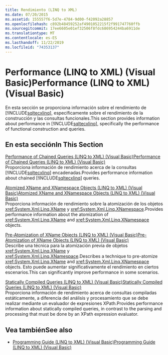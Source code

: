 ```yaml
---
title: Rendimiento (LINQ to XML)
ms.date: 07/20/2015
ms.assetid: 155557f6-5d7e-4784-9d00-f42092a28857
ms.openlocfilehash: c892b48459252af4901052215f2f991747760ffb
ms.sourcegitcommit: 17ee6605e01ef32506f8fdc686954244ba6911de
ms.translationtype: MT
ms.contentlocale: es-ES
ms.lasthandoff: 11/22/2019
ms.locfileid: "74353137"
---
```

# <a name="performance-linq-to-xml-visual-basic"></a><span data-ttu-id="690c5-102">Performance (LINQ to XML) (Visual Basic)</span><span class="sxs-lookup"><span data-stu-id="690c5-102">Performance (LINQ to XML) (Visual Basic)</span></span>
<span data-ttu-id="690c5-103">En esta sección se proporciona información sobre el rendimiento de [!INCLUDE[sqltecxlinq](~/includes/sqltecxlinq-md.md)], específicamente sobre el rendimiento de la construcción y las consultas funcionales.</span><span class="sxs-lookup"><span data-stu-id="690c5-103">This section provides information about performance in [!INCLUDE[sqltecxlinq](~/includes/sqltecxlinq-md.md)], specifically the performance of functional construction and queries.</span></span>  
  
## <a name="in-this-section"></a><span data-ttu-id="690c5-104">En esta sección</span><span class="sxs-lookup"><span data-stu-id="690c5-104">In This Section</span></span>  
 [<span data-ttu-id="690c5-105">Performance of Chained Queries (LINQ to XML) (Visual Basic)</span><span class="sxs-lookup"><span data-stu-id="690c5-105">Performance of Chained Queries (LINQ to XML) (Visual Basic)</span></span>](../../../../visual-basic/programming-guide/concepts/linq/performance-of-chained-queries-linq-to-xml.md)  
 <span data-ttu-id="690c5-106">Proporciona información de rendimiento acerca de la consultas [!INCLUDE[sqltecxlinq](~/includes/sqltecxlinq-md.md)] encadenadas.</span><span class="sxs-lookup"><span data-stu-id="690c5-106">Provides performance information about chained [!INCLUDE[sqltecxlinq](~/includes/sqltecxlinq-md.md)] queries.</span></span>  
  
 [<span data-ttu-id="690c5-107">Atomized XName and XNamespace Objects (LINQ to XML) (Visual Basic)</span><span class="sxs-lookup"><span data-stu-id="690c5-107">Atomized XName and XNamespace Objects (LINQ to XML) (Visual Basic)</span></span>](../../../../visual-basic/programming-guide/concepts/linq/atomized-xname-and-xnamespace-objects-linq-to-xml.md)  
 <span data-ttu-id="690c5-108">Proporciona información de rendimiento sobre la atomización de los objetos <xref:System.Xml.Linq.XName> y <xref:System.Xml.Linq.XNamespace>.</span><span class="sxs-lookup"><span data-stu-id="690c5-108">Provides performance information about the atomization of <xref:System.Xml.Linq.XName> and <xref:System.Xml.Linq.XNamespace> objects.</span></span>  
  
 [<span data-ttu-id="690c5-109">Pre-Atomization of XName Objects (LINQ to XML) (Visual Basic)</span><span class="sxs-lookup"><span data-stu-id="690c5-109">Pre-Atomization of XName Objects (LINQ to XML) (Visual Basic)</span></span>](../../../../visual-basic/programming-guide/concepts/linq/pre-atomization-of-xname-objects-linq-to-xml.md)  
 <span data-ttu-id="690c5-110">Describe una técnica para la atomización previa de objetos <xref:System.Xml.Linq.XName> y <xref:System.Xml.Linq.XNamespace>.</span><span class="sxs-lookup"><span data-stu-id="690c5-110">Describes a technique to pre-atomize <xref:System.Xml.Linq.XName> and <xref:System.Xml.Linq.XNamespace> objects.</span></span> <span data-ttu-id="690c5-111">Esto puede aumentar significativamente el rendimiento en ciertos escenarios.</span><span class="sxs-lookup"><span data-stu-id="690c5-111">This can significantly improve performance in some scenarios.</span></span>  
  
 [<span data-ttu-id="690c5-112">Statically Compiled Queries (LINQ to XML) (Visual Basic)</span><span class="sxs-lookup"><span data-stu-id="690c5-112">Statically Compiled Queries (LINQ to XML) (Visual Basic)</span></span>](../../../../visual-basic/programming-guide/concepts/linq/statically-compiled-queries-linq-to-xml.md)  
 <span data-ttu-id="690c5-113">Proporciona información de rendimiento acerca de consultas compiladas estáticamente, a diferencia del análisis y procesamiento que se debe realizar mediante un evaluador de expresiones XPath.</span><span class="sxs-lookup"><span data-stu-id="690c5-113">Provides performance information about statically compiled queries, in contrast to the parsing and processing that must be done by an XPath expression evaluator.</span></span>  
  
## <a name="see-also"></a><span data-ttu-id="690c5-114">Vea también</span><span class="sxs-lookup"><span data-stu-id="690c5-114">See also</span></span>

- [<span data-ttu-id="690c5-115">Programming Guide (LINQ to XML) (Visual Basic)</span><span class="sxs-lookup"><span data-stu-id="690c5-115">Programming Guide (LINQ to XML) (Visual Basic)</span></span>](../../../../visual-basic/programming-guide/concepts/linq/programming-guide-linq-to-xml.md)
